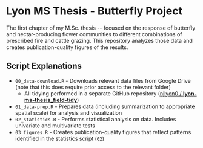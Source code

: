 # Lyon MS Thesis - Butterfly Project

The first chapter of my M.Sc. thesis -- focused on the response of butterfly and nectar-producing flower communities to different combinations of prescribed fire and cattle grazing. This repository analyzes those data and creates publication-quality figures of the results.

## Script Explanations

- `00_data-download.R` - Downloads relevant data files from Google Drive (note that this does require prior access to the relevant folder)
    - All tidying performed in a separate GitHub repository ([njlyon0 / **lyon-ms-thesis_field-tidy**](https://github.com/njlyon0/lyon-ms-thesis_field-tidy))
- `01_data-prep.R` - Prepares data (including summarization to appropriate spatial scale) for analysis and visualization
- `02_statistics.R` - Performs statistical analysis on data. Includes univariate and multivariate tests
- `03_figures.R` - Creates publication-quality figures that reflect patterns identified in the statistics script (`02`)
